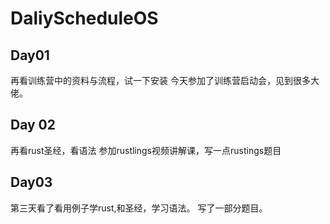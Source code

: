# DaliyScheduleOS

## Day01
再看训练营中的资料与流程，试一下安装
今天参加了训练营启动会，见到很多大佬。

## Day 02
再看rust圣经，看语法
参加rustlings视频讲解课，写一点rustings题目

## Day03
第三天看了看用例子学rust,和圣经，学习语法。
写了一部分题目。
